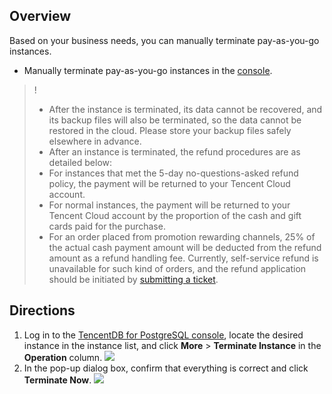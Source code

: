 ## Overview
Based on your business needs, you can manually terminate pay-as-you-go instances.
- Manually terminate pay-as-you-go instances in the [console](https://console.cloud.tencent.com/postgres).

>!
>- After the instance is terminated, its data cannot be recovered, and its backup files will also be terminated, so the data cannot be restored in the cloud. Please store your backup files safely elsewhere in advance.
>- After an instance is terminated, the refund procedures are as detailed below:
>  - For instances that met the 5-day no-questions-asked refund policy, the payment will be returned to your Tencent Cloud account.
>  - For normal instances, the payment will be returned to your Tencent Cloud account by the proportion of the cash and gift cards paid for the purchase.
>  - For an order placed from promotion rewarding channels, 25% of the actual cash payment amount will be deducted from the refund amount as a refund handling fee. Currently, self-service refund is unavailable for such kind of orders, and the refund application should be initiated by [submitting a ticket](https://console.cloud.tencent.com/workorder/category).
> 

## Directions
1. Log in to the [TencentDB for PostgreSQL console](https://console.cloud.tencent.com/postgres), locate the desired instance in the instance list, and click **More** > **Terminate Instance** in the **Operation** column.
![](https://main.qcloudimg.com/raw/94de9af748ea60f175de0e4050a6337f.png)
2. In the pop-up dialog box, confirm that everything is correct and click **Terminate Now**.
![](https://main.qcloudimg.com/raw/eee2085b2ede55bf5369e56a68524f71.png)
